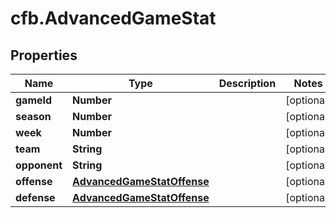 # cfb.AdvancedGameStat

## Properties
Name | Type | Description | Notes
------------ | ------------- | ------------- | -------------
**gameId** | **Number** |  | [optional] 
**season** | **Number** |  | [optional] 
**week** | **Number** |  | [optional] 
**team** | **String** |  | [optional] 
**opponent** | **String** |  | [optional] 
**offense** | [**AdvancedGameStatOffense**](AdvancedGameStatOffense.md) |  | [optional] 
**defense** | [**AdvancedGameStatOffense**](AdvancedGameStatOffense.md) |  | [optional] 


